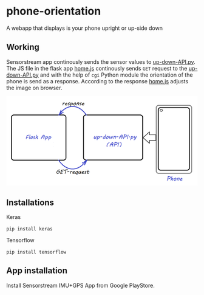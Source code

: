 # phone-orientation
A webapp that displays is your phone upright or up-side down

## Working

Sensorstream app continously sends the sensor values to [up-down-API.py](https://github.com/YashIndane/phone-orientation/blob/main/cgi-bin/up-down-API.py). The JS file in the flask app [home.js](https://github.com/YashIndane/phone-orientation/blob/main/static/home.js) continously sends `GET` request to the [up-down-API.py](https://github.com/YashIndane/phone-orientation/blob/main/cgi-bin/up-down-API.py) and with the help of `cgi` Python module the orientation of the phone is send as a response. According to the response [home.js](https://github.com/YashIndane/phone-orientation/blob/main/static/home.js) adjusts the image on browser.

![](https://github.com/YashIndane/repo-images/blob/main/phoneorien.png)

## Installations

Keras

```
pip install keras
```

Tensorflow

```
pip install tensorflow
```

## App installation

Install Sensorstream IMU+GPS App from Google PlayStore.
